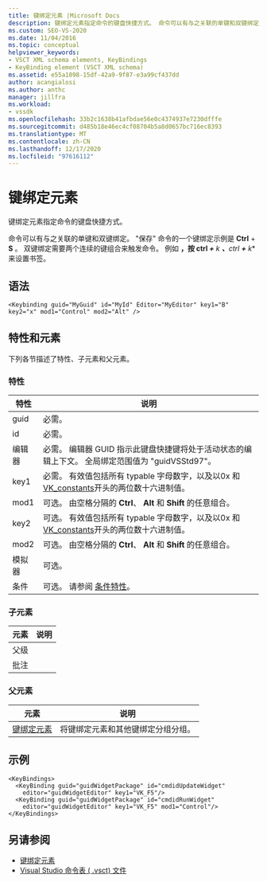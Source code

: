 ```yaml
---
title: 键绑定元素 |Microsoft Docs
description: 键绑定元素指定命令的键盘快捷方式。 命令可以有与之关联的单键和双键绑定。
ms.custom: SEO-VS-2020
ms.date: 11/04/2016
ms.topic: conceptual
helpviewer_keywords:
- VSCT XML schema elements, KeyBindings
- KeyBinding element (VSCT XML schema)
ms.assetid: e55a1098-15df-42a9-9f87-e3a99cf437dd
author: acangialosi
ms.author: anthc
manager: jillfra
ms.workload:
- vssdk
ms.openlocfilehash: 33b2c1638b41afbdae56e0c4374937e7230dfffe
ms.sourcegitcommit: d485b18e46ec4cf08704b5a8d0657bc716ec8393
ms.translationtype: MT
ms.contentlocale: zh-CN
ms.lasthandoff: 12/17/2020
ms.locfileid: "97616112"
---
```

# <a name="keybinding-element"></a>键绑定元素
键绑定元素指定命令的键盘快捷方式。

 命令可以有与之关联的单键和双键绑定。 "保存" 命令的一个键绑定示例是 **Ctrl** + **S** 。  双键绑定需要两个连续的键组合来触发命令。 例如 <strong>，按 ctrl *+</strong> k <strong>、</strong>ctrl <strong>+</strong> k** 来设置书签。

## <a name="syntax"></a>语法

```
<Keybinding guid="MyGuid" id="MyId" Editor="MyEditor" key1="B" key2="x" mod1="Control" mod2="Alt" />
```

## <a name="attributes-and-elements"></a>特性和元素
 下列各节描述了特性、子元素和父元素。

### <a name="attributes"></a>特性

|特性|说明|
|---------------|-----------------|
|guid|必需。|
|id|必需。|
|编辑器|必需。 编辑器 GUID 指示此键盘快捷键将处于活动状态的编辑上下文。 全局绑定范围值为 "guidVSStd97"。|
|key1|必需。 有效值包括所有 typable 字母数字，以及以0x 和 [VK_constants](/windows/desktop/inputdev/virtual-key-codes)开头的两位数十六进制值。|
|mod1|可选。 由空格分隔的 **Ctrl**、 **Alt** 和 **Shift** 的任意组合。|
|key2|可选。 有效值包括所有 typable 字母数字，以及以0x 和 [VK_constants](/windows/desktop/inputdev/virtual-key-codes)开头的两位数十六进制值。|
|mod2|可选。 由空格分隔的 **Ctrl**、 **Alt** 和 **Shift** 的任意组合。|
|模拟器|可选。|
|条件|可选。 请参阅 [条件特性](../extensibility/vsct-xml-schema-conditional-attributes.md)。|

### <a name="child-elements"></a>子元素

|元素|说明|
|-------------|-----------------|
|父级||
|批注||

### <a name="parent-elements"></a>父元素

|元素|说明|
|-------------|-----------------|
|[键绑定元素](../extensibility/keybindings-element.md)|将键绑定元素和其他键绑定分组分组。|

## <a name="example"></a>示例

```
<KeyBindings>
  <KeyBinding guid="guidWidgetPackage" id="cmdidUpdateWidget"
    editor="guidWidgetEditor" key1="VK_F5"/>
  <KeyBinding guid="guidWidgetPackage" id="cmdidRunWidget"
    editor="guidWidgetEditor" key1="VK_F5" mod1="Control"/>
</KeyBindings>
```

## <a name="see-also"></a>另请参阅
- [键绑定元素](../extensibility/keybindings-element.md)
- [Visual Studio 命令表 ( .vsct) 文件](../extensibility/internals/visual-studio-command-table-dot-vsct-files.md)
